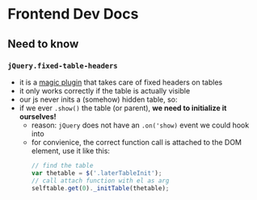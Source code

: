 # Frontend Dev Docs

## Need to know

### `jQuery.fixed-table-headers`

- it is a [magic plugin](http://fixedheadertable.com) that takes care of fixed headers on tables
- it only works correctly if the table is actually visible
- our js never inits a (somehow) hidden table, so:
- if we ever `.show()` the table (or parent), **we need to initialize it ourselves!**
    - reason: `jQuery` does not have an `.on('show)` event we could hook into
    - for convienice, the correct function call is attached to the DOM element, use it like this:  
      ````js
      // find the table
      var thetable = $('.laterTableInit');
      // call attach function with el as arg
      selftable.get(0)._initTable(thetable);
      ````